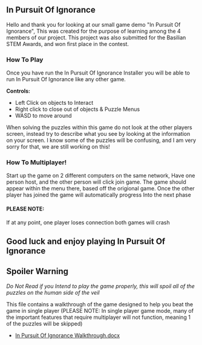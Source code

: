 ## In Pursuit Of Ignorance

Hello and thank you for looking at our small game demo "In Pursuit Of Ignorance", This was created for the purpose of learning among the 4 members of our project. This project was also submitted for the Basilian STEM Awards, and won first place in the contest.

### How To Play

Once you have run the In Pursuit Of Ignorance Installer you will be able to run In Pursuit Of Ignorance like any other game. 

**Controls:**
- Left Click on objects to Interact
- Right click to close out of objects & Puzzle Menus
- WASD to move around

When solving the puzzles within this game do not look at the other players screen, instead try to describe what you see by looking at the information on your screen. I know some of the puzzles will be confusing, and I am very sorry for that, we are still working on this!

### How To Multiplayer!

Start up the game on 2 different computers on the same network, Have one person host, and the other person will click join game. The game should appear within the menu there, based off the origional game. Once the other player has joined the game will automatically progress Into the next phase

#### PLEASE NOTE:
If at any point, one player loses connection both games will crash


## Good luck and enjoy playing In Pursuit Of Ignorance

## Spoiler Warning
_Do Not Read if you Intend to play the game properly, this will spoil all of the puzzles on the human side of the veil_

This file contains a walkthrough of the game designed to help you beat the game in single player (PLEASE NOTE: In single player game mode, many of the important features that require multiplayer will not function, meaning 1 of the puzzles will be skipped)
- [In Pursuit Of Ignorance Walkthrough.docx](https://github.com/user-attachments/files/17594004/In.Pursuit.Of.Ignorance.Walkthrough.docx)



